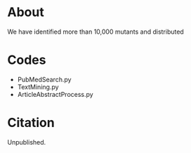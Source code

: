 # About
We have identified more than 10,000 mutants and distributed 

# Codes
- PubMedSearch.py
- TextMining.py
- ArticleAbstractProcess.py

# Citation
Unpublished.

